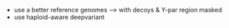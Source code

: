- use a better reference genomes --> with decoys & Y-par region masked
- use haploid-aware deepvariant